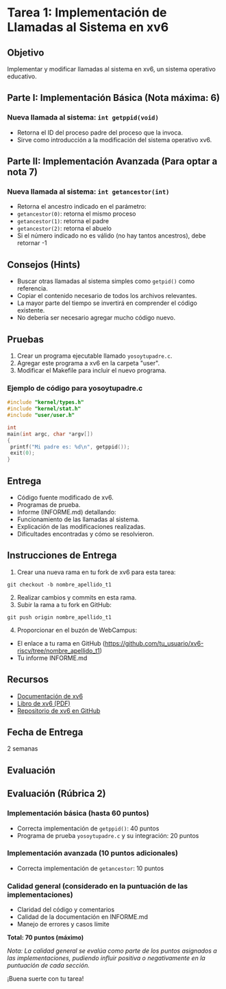 # Tarea 1: Implementación de Llamadas al Sistema en xv6

## Objetivo
Implementar y modificar llamadas al sistema en xv6, un sistema operativo educativo.

## Parte I: Implementación Básica (Nota máxima: 6)

### Nueva llamada al sistema: `int getppid(void)`
- Retorna el ID del proceso padre del proceso que la invoca.
- Sirve como introducción a la modificación del sistema operativo xv6.

## Parte II: Implementación Avanzada (Para optar a nota 7)

### Nueva llamada al sistema: `int getancestor(int)`
- Retorna el ancestro indicado en el parámetro:
 - `getancestor(0)`: retorna el mismo proceso
 - `getancestor(1)`: retorna el padre
 - `getancestor(2)`: retorna el abuelo
- Si el número indicado no es válido (no hay tantos ancestros), debe retornar -1

## Consejos (Hints)
- Buscar otras llamadas al sistema simples como `getpid()` como referencia.
- Copiar el contenido necesario de todos los archivos relevantes.
- La mayor parte del tiempo se invertirá en comprender el código existente.
- No debería ser necesario agregar mucho código nuevo.

## Pruebas
1. Crear un programa ejecutable llamado `yosoytupadre.c`.
2. Agregar este programa a xv6 en la carpeta "user".
3. Modificar el Makefile para incluir el nuevo programa.

### Ejemplo de código para yosoytupadre.c

```c
#include "kernel/types.h"
#include "kernel/stat.h"
#include "user/user.h"

int
main(int argc, char *argv[])
{
 printf("Mi padre es: %d\n", getppid());
 exit(0);
}
```

## Entrega
- Código fuente modificado de xv6.
- Programas de prueba.
- Informe (INFORME.md) detallando:
 - Funcionamiento de las llamadas al sistema.
 - Explicación de las modificaciones realizadas.
 - Dificultades encontradas y cómo se resolvieron.

## Instrucciones de Entrega
1. Crear una nueva rama en tu fork de xv6 para esta tarea:
  ```
  git checkout -b nombre_apellido_t1
  ```
2. Realizar cambios y commits en esta rama.
3. Subir la rama a tu fork en GitHub:
  ```
  git push origin nombre_apellido_t1
  ```
4. Proporcionar en el buzón de WebCampus:
  - El enlace a tu rama en GitHub (https://github.com/tu_usuario/xv6-riscv/tree/nombre_apellido_t1)
  - Tu informe INFORME.md

## Recursos
- [Documentación de xv6](https://pdos.csail.mit.edu/6.828/2020/xv6.html)
- [Libro de xv6 (PDF)](https://pdos.csail.mit.edu/6.828/2020/xv6/book-riscv-rev1.pdf)
- [Repositorio de xv6 en GitHub](https://github.com/otrab/xv6-riscv)

## Fecha de Entrega
2 semanas

## Evaluación
## Evaluación (Rúbrica 2)

### Implementación básica (hasta 60 puntos)
- Correcta implementación de `getppid()`: 40 puntos
- Programa de prueba `yosoytupadre.c` y su integración: 20 puntos

### Implementación avanzada (10 puntos adicionales)
- Correcta implementación de `getancestor`: 10 puntos

### Calidad general (considerado en la puntuación de las implementaciones)
- Claridad del código y comentarios
- Calidad de la documentación en INFORME.md
- Manejo de errores y casos límite

**Total: 70 puntos (máximo)**

*Nota: La calidad general se evalúa como parte de los puntos asignados a las implementaciones, pudiendo influir positiva o negativamente en la puntuación de cada sección.*


¡Buena suerte con tu tarea!


